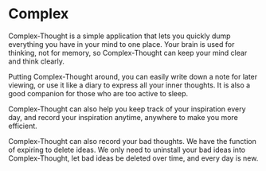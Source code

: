 # Complex
Complex-Thought is a simple application that lets you quickly dump everything you have in your mind to one place. Your brain is used for thinking, not for memory, so Complex-Thought can keep your mind clear and think clearly.

Putting Complex-Thought around, you can easily write down a note for later viewing, or use it like a diary to express all your inner thoughts. It is also a good companion for those who are too active to sleep.

Complex-Thought can also help you keep track of your inspiration every day, and record your inspiration anytime, anywhere to make you more efficient.

Complex-Thought can also record your bad thoughts. We have the function of expiring to delete ideas. We only need to uninstall your bad ideas into Complex-Thought, let bad ideas be deleted over time, and every day is new.
